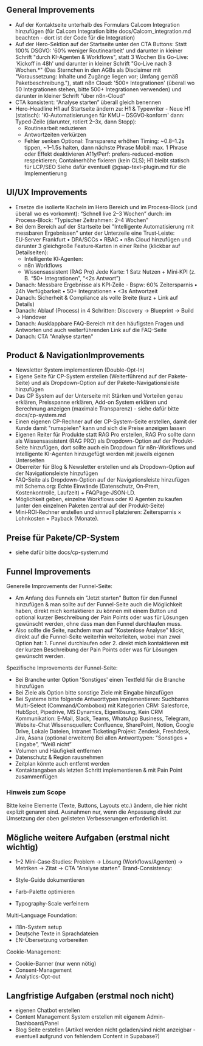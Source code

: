 ## General Improvements

- Auf der Kontaktseite unterhalb des Formulars Cal.com Integration hinzufügen (für Cal.com Integration bitte docs/Calcom_integration.md beachten - dort ist der Code für die Integration)
- Auf der Hero-Sektion auf der Startseite unter den CTA Buttons: Statt 100% DSGVO: '60% weniger Routinearbeit' und darunter in kleiner Schrift "durch KI-Agenten & Workflows", statt 3 Wochen Bis Go-Live: 'Kickoff in 48h' und darunter in kleiner Schrift "Go‑Live nach 3 Wochen.\*" (Das Sternchen in den AGBs als Disclaimer mit "Voraussetzung: Inhalte und Zugänge liegen vor; Umfang gemäß Paketbeschreibung."), statt n8n Cloud: '500+ Integrationen' (überall wo 50 Integrationen stehen, bitte 500+ Integrationen verwenden) und darunter in kleiner Schrift "über n8n-Cloud"
- CTA konsistent: “Analyse starten” überall gleich benennen
- Hero-Headline H1 auf Startseite ändern zu: H1 & Typewriter - Neue H1 (statisch): 'KI‑Automatisierungen für KMU – DSGVO‑konform' dann: Typed‑Zeile (darunter, rotiert 2–3x, dann Stopp):
  - Routinearbeit reduzieren
  - Antwortzeiten verkürzen
  - Fehler senken
    Optional: Transparenz erhöhen
    Timing: ~0.8–1.2s tippen, ~1–1.5s halten, dann nächste Phrase
    Mobil: max. 1 Phrase oder Effekt deaktivieren
    A11y/Perf: prefers-reduced-motion respektieren; Containerhöhe fixieren (kein CLS); H1 bleibt statisch für LCP/SEO
    Siehe dafür eventuell @gsap-text-plugin.md für die Implementierung

## UI/UX Improvements

- Ersetze die isolierte Kacheln im Hero Bereich und im Process‑Block (und überall wo es vorkommt): “Schnell live 2–3 Wochen” durch:
  im Process‑Block: “Typischer Zeitrahmen: 2–4 Wochen”
- Bei dem Bereich auf der Startseite bei "Intelligente Automatisierung mit messbaren Ergebnissen" unter der Unterzeile eine Trust‑Leiste: EU‑Server Frankfurt • DPA/SCCs • RBAC • n8n Cloud hinzufügen und darunter 3 gleichgroße Feature‑Karten in einer Reihe (klickbar auf Detailseiten):
  - Intelligente KI‑Agenten:
  - n8n Workflows
  - Wissensassistent (RAG Pro)
    Jede Karte: 1 Satz Nutzen + Mini‑KPI (z. B. “50+ Integrationen”, “<2s Antwort”)
- Danach: Messbare Ergebnisse als KPI‑Zeile - Bspw: 60% Zeitersparnis • 24h Verfügbarkeit • 50+ Integrationen • <3s Antwortzeit
- Danach: Sicherheit & Compliance als volle Breite (kurz + Link auf Details)
- Danach: Ablauf (Process) in 4 Schritten: Discovery → Blueprint → Build → Handover
- Danach: Ausklappbare FAQ-Bereich mit den häufigsten Fragen und Antworten und auch weiterführenden Link auf die FAQ-Seite
- Danach: CTA "Analyse starten"

## Product & NavigationImprovements

- Newsletter System implementieren (Double-Opt-In)
- Eigene Seite für CP-System erstellen (Weiterführend auf der Pakete-Seite) und als Dropdown-Option auf der Pakete-Navigationsleiste hinzufügen
- Das CP System auf der Unterseite mit Stärken und Vorteilen genau erklären, Preisspanne erklären, Add-on System erklären und Berechnung anzeigen (maximale Transparenz) - siehe dafür bitte docs/cp-system.md
- Einen eigenen CP-Rechner auf der CP-System-Seite erstellen, damit der Kunde damit "rumspielen" kann und sich die Preise anzeigen lassen
- Eigenen Reiter für Produkte statt RAG Pro erstellen, RAG Pro sollte dann als Wissensassistent (RAG PRO) als Dropdown-Option auf der Produkt-Seite hinzufügen, dort sollte auch ein Dropdown für n8n-Workflows und Intelligente KI-Agenten hinzugefügt werden mit jeweils eigenen Unterseiten
- Oberreiter für Blog & Newsletter erstellen und als Dropdown-Option auf der Navigationsleiste hinzufügen
- FAQ-Seite als Dropdown-Option auf der Navigationsleiste hinzufügen mit Schema.org: Echte Einwände (Datenschutz, On‑Prem, Kostenkontrolle, Laufzeit) + FAQPage‑JSON‑LD.
- Möglichkeit geben, einzelne Workflows oder KI Agenten zu kaufen (unter den einzelnen Paketen zentral auf der Produkt-Seite)
- Mini‑ROI‑Rechner erstellen und sinnvoll platzieren: Zeitersparnis × Lohnkosten = Payback (Monate).

## Preise für Pakete/CP-System

- siehe dafür bitte docs/cp-system.md

## Funnel Improvements

Generelle Improvements der Funnel-Seite:

- Am Anfang des Funnels ein "Jetzt starten" Button für den Funnel hinzufügen & man sollte auf der Funnel-Seite auch die Möglichkeit haben, direkt mich kontaktieren zu können mit einem Button und optional kurzer Beschreibung der Pain Points oder was für Lösungen gewünscht werden, ohne dass man den Funnel durchlaufen muss.
- Also sollte die Seite, nachdem man auf "Kostenlose Analyse" klickt, direkt auf die Funnel-Seite weiterhin weiterleiten, wobei man zwei Option hat: 1. Funnel durchlaufen oder 2. direkt mich kontaktieren mit der kurzen Beschreibung der Pain Points oder was für Lösungen gewünscht werden.

Spezifische Improvements der Funnel-Seite:

- Bei Branche unter Option 'Sonstiges' einen Textfeld für die Branche hinzufügen
- Bei Ziele als Option bitte sonstige Ziele mit Eingabe hinzufügen
- Bei Systeme bitte folgende Antworttypen implementieren:
  Suchbares Multi-Select (Command/Combobox) mit Kategorien
  CRM: Salesforce, HubSpot, Pipedrive, MS Dynamics, Eigenlösung, Kein CRM
  Kommunikation: E‑Mail, Slack, Teams, WhatsApp Business, Telegram, Website-Chat
  Wissensquellen: Confluence, SharePoint, Notion, Google Drive, Lokale Dateien, Intranet
  Ticketing/Projekt: Zendesk, Freshdesk, Jira, Asana (optional erweitern)
  Bei allen Antworttypen: "Sonstiges + Eingabe”, “Weiß nicht”
- Volumen und Häufigkeit entfernen
- Datenschutz & Region rausnehmen
- Zeitplan könnte auch entfernt werden
- Kontaktangaben als letzten Schritt implementieren & mit Pain Point zusammenfügen

### Hinweis zum Scope

Bitte keine Elemente (Texte, Buttons, Layouts etc.) ändern, die hier nicht explizit genannt sind. Ausnahmen nur, wenn die Anpassung direkt zur Umsetzung der oben gelisteten Verbesserungen erforderlich ist.

## Mögliche weitere Aufgaben (erstmal nicht wichtig)

- 1–2 Mini‑Case‑Studies: Problem → Lösung (Workflows/Agenten) → Metriken → Zitat → CTA “Analyse starten”.
  Brand-Consistency:

- Style-Guide dokumentieren
- Farb-Palette optimieren
- Typography-Scale verfeinern

Multi-Language Foundation:

- i18n-System setup
- Deutsche Texte in Sprachdateien
- EN-Übersetzung vorbereiten

Cookie-Management:

- Cookie-Banner (nur wenn nötig)
- Consent-Management
- Analytics-Opt-out

## Langfristige Aufgaben (erstmal noch nicht)

- eigenen Chatbot erstellen
- Content Management System erstellen mit eigenem Admin-Dashboard/Panel
- Blog Seite erstellen (Artikel werden nicht geladen/sind nicht anzeigbar - eventuell aufgrund von fehlendem Content in Supabase?)
